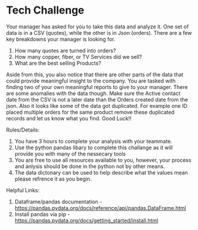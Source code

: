 # Tech Challenge



Your manager has asked for you to take this data and analyze it. One set of data is in a CSV (quotes), while the other is in Json (orders). There are a few key breakdowns your manager is looking for. 

  1. How many quotes are turned into orders?
  2. How many copper, fiber, or TV Services did we sell?
  3. What are the best selling Products?

Aside from this, you also notice that there are other parts of the data that could provide meaningful insight to the company. You are tasked with finding two of your own meaningful reports to give to your manager. There are some anomalies with the data though. Make sure the Active contact date from the CSV is not a later date than the Orders created date from the json. Also it looks like some of the data got duplicated. For example one ID placed multiple orders for the same product remove these duplicated records and let us know what you find. Good Luck!!


Rules/Details:
1. You have 3 hours to complete your analysis with your teammate.
2. Use the python pandas libary to complete this challange as it will provide you with many of the nessecary tools
3. You are free to use all resources available to you, however, your process and anlysis should be done in the python not by other means.
4. The data dictonary can be used to help describe what the values mean please refrence it as you begin.

Helpful Links:
1. Dataframe/pandas documentation -  https://pandas.pydata.org/docs/reference/api/pandas.DataFrame.html
2. Install pandas via pip         - https://pandas.pydata.org/docs/getting_started/install.html
